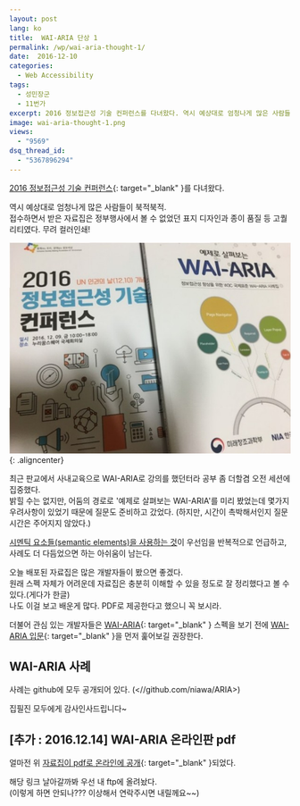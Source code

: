 ```yaml
---
layout: post
lang: ko
title:  WAI-ARIA 단상 1
permalink: /wp/wai-aria-thought-1/
date:  2016-12-10
categories:
  - Web Accessibility
tags:
  - 성민장군
  - 11번가
excerpt: 2016 정보접근성 기술 컨퍼런스를 다녀왔다. 역시 예상대로 엄청나게 많은 사람들이 북적북적. 접수하면서 받은 자료집은 정부행사에서 볼 수 없었던 표지 디자인과 종이 품질 등 고퀄리티였다. 무려 컬러인쇄! 최근 판교에서 사내교육으로 WAI-ARIA로 강의를 했던터라 공부 좀 더할겸 오전 세션에 집중했다. 밝힐 수는 없지만, 어둠의 경로로 ‘예제로 살펴보는 WAI-ARIA”를 미리 봤었는데 몇가지 우려사항이 있었기 때문에 질문도 준비하고 갔었다. 하지만, 시간이 촉박해서인지 질문 시간은 주어지지 않았다.
image: wai-aria-thought-1.png
views:
  - "9569"
dsq_thread_id:
  - "5367896294"
---
```


[2016 정보접근성 기술 컨퍼런스](//www.wah.or.kr/board/boardView.asp?page=1&brd_sn=2&brd_idx=1017){: target="_blank" }를 다녀왔다.
  
역시 예상대로 엄청나게 많은 사람들이 북적북적.  
접수하면서 받은 자료집은 정부행사에서 볼 수 없었던 표지 디자인과 종이 품질 등 고퀄리티였다. 무려 컬러인쇄!

![정보접근성 기술 컨퍼런스 책자](/assets/img/2016/aria-book.jpg){: .aligncenter}

최근 판교에서 사내교육으로 WAI-ARIA로 강의를 했던터라 공부 좀 더할겸 오전 세션에 집중했다.  
밝힐 수는 없지만, 어둠의 경로로 '예제로 살펴보는 WAI-ARIA'를 미리 봤었는데 몇가지 우려사항이 있었기 때문에 질문도 준비하고 갔었다. (하지만, 시간이 촉박해서인지 질문 시간은 주어지지 않았다.)

[시멘틱 요소들(semantic elements)을 사용하는 것](//www.w3.org/TR/2010/WD-wai-aria-primer-20100916/#buildingaccessibleapplications)이 우선임을 반복적으로 언급하고, 사례도 더 다듬었으면 하는 아쉬움이 남는다.

오늘 배포된 자료집은 많은 개발자들이 봤으면 좋겠다.  
원래 스펙 자체가 어려운데 자료집은 충분히 이해할 수 있을 정도로 잘 정리했다고 볼 수 있다.(게다가 한글)  
나도 이걸 보고 배운게 많다. PDF로 제공한다고 했으니 꼭 보시라.

더불어 관심 있는 개발자들은 [WAI-ARIA](//www.w3.org/TR/wai-aria/){: target="_blank" } 스펙을 보기 전에 [WAI-ARIA 입문](//www.w3.org/TR/2010/WD-wai-aria-primer-20100916/){: target="_blank" }을 먼저 훑어보길 권장한다.

## WAI-ARIA 사례

사례는 github에 모두 공개되어 있다. (<//github.com/niawa/ARIA>)

집필진 모두에게 감사인사드립니다~

## [추가 : 2016.12.14] WAI-ARIA 온라인판 pdf

얼마전 위 [자료집이 pdf로 온라인에 공개](/assets/file/2016.12.14-WAI-ARIA.pdf){: target="_blank" }되었다.
  
해당 링크 날아갈까봐 우선 내 ftp에 올려놨다.  
(이렇게 하면 안되나??? 이상해서 연락주시면 내릴께요~~)